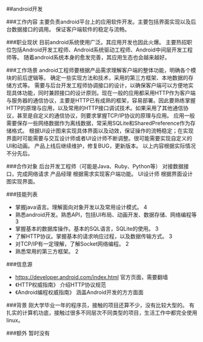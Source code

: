 ##android开发

###工作内容
主要负责android平台上的应用软件开发。主要包括界面实现以及后台数据接口的调用。
保证客户端软件的稳定与流畅。

###职业现状
目前android系统使用广泛。其应用开发也因此火爆。
主要热招职位包括Android开发工程师、Android系统驱动工程师、Android中间层开发工程师等。
随着android系统本身的愈发完善，其应用生态也会越来越好。

###工作场景
	android工程师要根据产品需求理解客户端的整体功能，明确各个模块的前后逻辑等。
	确定一些实现方法和技术，采用的第三方框架、本地数据的存储方式等。
	需要与后台开发工程师协调接口的设计，以确保客户端可以方便地实现具体功能，同时兼顾接口的设计原则。现在一般的应用都采用HTTP作为客户端与服务器的通信协议，主要是HTTP已有成熟的框架，容易部署。因此要熟练掌握HTTP的原理与应用，以及常用的HTTP接口调试技术。如果采用了其他通信协议，甚至是自定义的通信协议，则要求掌握TCP/IP协议的原理与应用。
	应用一般需要保存一些网络数据作为离线数据，常采用SQLite和SharedPreference作为存储格式。
	根据UI设计图来实现具体界面以及动效，保证操作的流畅稳定；在实现界面时可能需要与交互设计师或者UI设计师不断调整。很可能需要实现自定义的UI和动画。
	产品上线后继续维护，修复BUG，更新版本。
以上内容根据实际情况不分先后。

###合作对象
后台开发工程师（可能是Java、Ruby、Python等）  对接数据接口，完成网络请求
产品经理        根据需求实现客户端功能。
UI设计师       根据界面设计图实现界面。

###技能列表
*   掌握java语言。理解面向对象开发以及常用设计模式。          4
*   熟悉android开发。熟悉API，包括UI布局、动画开发、数据存储、网络编程等  3
*   掌握基本的数据库操作。基本的SQL语言，SQLite的使用。      3
*   了解HTTP协议。掌握基本的请求响应过程，以及数据传输方式。  3
*   对TCP/IP有一定理解，了解Socket网络编程。                2
*   熟悉常用的第三方框架。                                 2


###信息源
*   https://developer.android.com/index.html    官方页面，需要翻墙
*   《HTTP权威指南》              介绍HTTP协议规范
*  《Android编程权威指南》		涵盖Android开发的方方面面

###背景
刚大学毕业一年的程序员，接触的项目还算不少，没有比较大型的。
有扎实的计算机功底，接触过很多不同层次不同类型的项目，生活工作中都完全使用linux。

###额外
暂时没有
